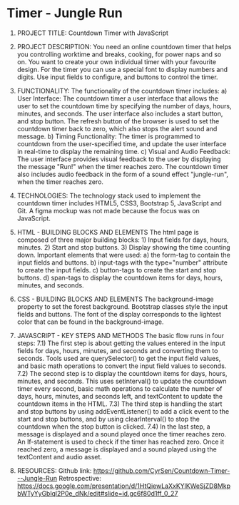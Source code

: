 # Timer - Jungle Run

1. PROJECT TITLE: Countdown Timer with JavaScript

2. PROJECT DESCRIPTION: You need an online countdown timer that helps you controlling worktime and breaks, cooking, for power naps and so on. You want to create your own individual timer with your favourite design. For the timer you can use a special font to display numbers and digits. Use input fields to configure, and buttons to control the timer.

3. FUNCTIONALITY: The functionality of the countdown timer includes:
a) User Interface: The countdown timer a user interface that allows the user to set the countdown time by specifying the number of days, hours, minutes, and seconds. The user interface also includes a start button, and stop button. The refresh button of the browser is used to set the countdown timer back to zero, which also stops the alert sound and message.
b) Timing Functionality: The timer is programmed to countdown from the user-specified time, and update the user interface in real-time to display the remaining time.
c) Visual and Audio Feedback: The user interface provides visual feedback to the user by displaying the message "Run!" when the timer reaches zero. The countdown timer also includes audio feedback in the form of a sound effect "jungle-run", when the timer reaches zero.

4. TECHNOLOGIES: The technology stack used to implement the countdown timer includes HTML5, CSS3, Bootstrap 5, JavaScript and Git. A figma mockup was not made because the focus was on JavaScript.

5. HTML - BUILDING BLOCKS AND ELEMENTS
The html page is composed of three major building blocks: 1) Input fields for days, hours, minutes. 2) Start and stop buttons. 3) Display showing the time counting down. Important elements that were used: a) the form-tag to contain the input fields and buttons. b) input-tags with the type="number" attribute to create the input fields. c) button-tags to create the start and stop buttons. d) span-tags to display the countdown items for days, hours, minutes, and seconds.

6. CSS - BUILDING BLOCKS AND ELEMENTS
The background-image property to set the forest background. Bootstrap classes style the input fields and buttons. The font of the display corresponds to the lightest color that can be found in the background-image.

7. JAVASCRIPT - KEY STEPS AND METHODS
The basic flow runs in four steps: 
7.1) The first step is about getting the values entered in the input fields for days, hours, minutes, and seconds and converting them to seconds. Tools used are querySelector() to get the input field values, and basic math operations to convert the input field values to seconds.
7.2) The second step is to display the countdown items for days, hours, minutes, and seconds. This uses setInterval() to update the countdown timer every second, basic math operations to calculate the number of days, hours, minutes, and seconds left, and textContent to update the countdown items in the HTML.
7.3) The third step is handling the start and stop buttons by using addEventListener() to add a click event to the start and stop buttons, and by using clearInterval() to stop the countdown when the stop button is clicked.
7.4) In the last step, a message is displayed and a sound played once the timer reaches zero. An If-statement is used to check if the timer has reached zero. Once it reached zero, a message is displayed and a sound played using the textContent and audio asset.


8. RESOURCES: 
Github link: https://github.com/CyrSen/Countdown-Timer---Jungle-Run
Retrospective: https://docs.google.com/presentation/d/1HtQiewLaXxKYlKWeSjZD8MkpbWTyYyGblql2P0e_dNk/edit#slide=id.gc6f80d1ff_0_27

